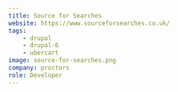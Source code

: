 ```yaml
---
title: Source for Searches
website: https://www.sourceforsearches.co.uk/
tags:
    - drupal
    - drupal-6
    - ubercart
image: source-for-searches.png
company: proctors
role: Developer
---
```

